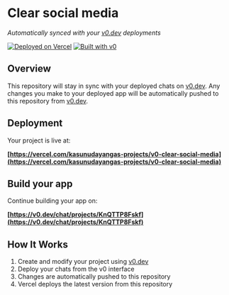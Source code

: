 # Clear social media

*Automatically synced with your [v0.dev](https://v0.dev) deployments*

[![Deployed on Vercel](https://img.shields.io/badge/Deployed%20on-Vercel-black?style=for-the-badge&logo=vercel)](https://vercel.com/kasunudayangas-projects/v0-clear-social-media)
[![Built with v0](https://img.shields.io/badge/Built%20with-v0.dev-black?style=for-the-badge)](https://v0.dev/chat/projects/KnQTTP8Fskf)

## Overview

This repository will stay in sync with your deployed chats on [v0.dev](https://v0.dev).
Any changes you make to your deployed app will be automatically pushed to this repository from [v0.dev](https://v0.dev).

## Deployment

Your project is live at:

**[https://vercel.com/kasunudayangas-projects/v0-clear-social-media](https://vercel.com/kasunudayangas-projects/v0-clear-social-media)**

## Build your app

Continue building your app on:

**[https://v0.dev/chat/projects/KnQTTP8Fskf](https://v0.dev/chat/projects/KnQTTP8Fskf)**

## How It Works

1. Create and modify your project using [v0.dev](https://v0.dev)
2. Deploy your chats from the v0 interface
3. Changes are automatically pushed to this repository
4. Vercel deploys the latest version from this repository